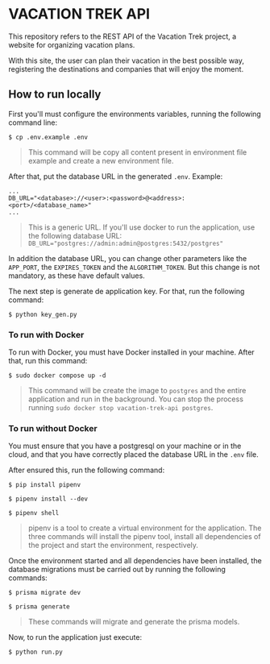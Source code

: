 # VACATION TREK API

This repository refers to the REST API of the Vacation Trek project, a website for organizing vacation plans.

With this site, the user can plan their vacation in the best possible way, registering the destinations and companies that will enjoy the moment.


## How to run locally

First you'll must configure the environments variables, running the following command line:

```
$ cp .env.example .env
```
> This command will be copy all content present in environment file example and create a new environment file.

After that, put the database URL in the generated `.env`. Example:
```
...
DB_URL="<database>://<user>:<password>@<address>:<port>/<database_name>"
...
```
> This is a generic URL. If you'll use docker to run the application, use the following database URL: `DB_URL="postgres://admin:admin@postgres:5432/postgres"`

In addition the database URL, you can change other parameters like the `APP_PORT`, the `EXPIRES_TOKEN` and the `ALGORITHM_TOKEN`. But this change is not mandatory, as these have default values.

The next step is generate de application key. For that, run the following command:

```
$ python key_gen.py
```

### To run with Docker

To run with Docker, you must have Docker installed in your machine. After that, run this command:

```
$ sudo docker compose up -d
```

> This command will be create the image to `postgres` and the entire application and run in the background. You can stop the process running `sudo docker stop vacation-trek-api postgres`.

### To run without Docker

You must ensure that you have a postgresql on your machine or  in the cloud, and that you have correctly placed the database URL in the `.env` file.

After ensured this, run the following command:

```
$ pip install pipenv
```
```
$ pipenv install --dev
```
```
$ pipenv shell
```

> pipenv is a tool to create a virtual environment for the application. The three commands will install the pipenv tool, install all dependencies of the project and start the environment, respectively.

Once the environment started and all dependencies have been installed, the database migrations must be carried out by running the following commands:

```
$ prisma migrate dev
```

```
$ prisma generate
```

> These commands will migrate and generate the prisma models.

Now, to run the application just execute:

```
$ python run.py
```